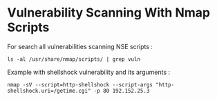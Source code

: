 # Vulnerability Scanning With Nmap Scripts

For search all vulnerabilities scanning NSE scripts :

```
ls -al /usr/share/nmap/scripts/ | grep vuln
```

Example with shellshock vulnerability and its arguments :

```
nmap -sV --script=http-shellshock --script-args "http-shellshock.uri=/getime.cgi" -p 80 192.152.25.3
```